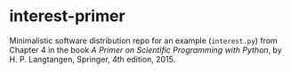 # interest-primer

Minimalistic software distribution repo for an example (`interest.py`) from Chapter 4 in the book 
*A Primer on Scientific Programming with Python*, by H. P. Langtangen, Springer, 4th edition, 2015.

